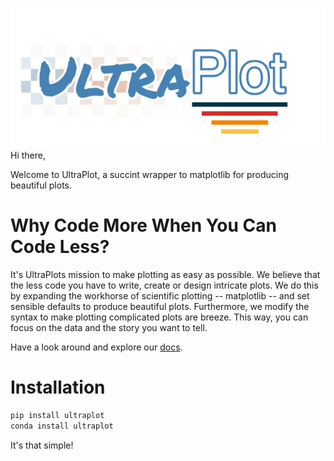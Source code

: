 ![banner](UltraPlotLogo.svg)
Hi there,

Welcome to UltraPlot, a succint wrapper to matplotlib for producing beautiful plots.

# Why Code More When You Can Code Less?
It's UltraPlots mission to make plotting as easy as possible. We believe that the less code you have to write, create or design intricate plots. We do this by expanding the workhorse of scientific plotting -- matplotlib -- and set sensible defaults to produce beautiful plots. Furthermore, we modify the syntax to make plotting complicated plots are breeze. This way, you can focus on the data and the story you want to tell.

Have a look around and explore our [docs](https://readthedocs.org/projects/ultraplot/badge/?version=latest).

# Installation

``` bash
pip install ultraplot
conda install ultraplot
```
It's that simple!
